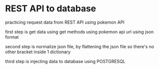 # REST API to database
practicing request data from REST API using pokemon API

first step is get data using get methods using pokemon api url using json format

second step is normalize json file, by flattening the json file so there's no other bracket inside 1 dictionary

third step is injecting data to database using POSTGRESQL
